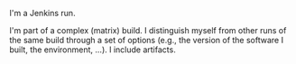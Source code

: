 I'm a Jenkins run.

I'm part of a complex (matrix) build. I distinguish myself from other runs of the same build through a set of options (e.g., the version of the software I built, the environment, ...). I include artifacts.